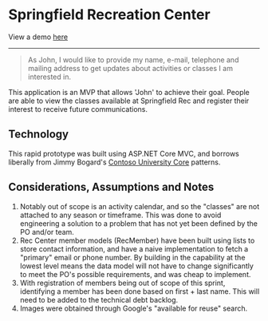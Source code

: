 # Springfield Recreation Center

View a demo [here]()

-----------------

> As John, I would like to provide my name, e-mail, telephone and mailing address to get updates about
activities or classes I am interested in.

This application is an MVP that allows 'John' to achieve their goal. People are able to view the classes available at Springfield Rec and register their interest to receive future communications.

## Technology
This rapid prototype was built using ASP.NET Core MVC, and borrows liberally from Jimmy Bogard's [Contoso University Core](https://github.com/jbogard/ContosoUniversityCore) patterns.



## Considerations, Assumptions and Notes
1. Notably out of scope is an activity calendar, and so the "classes" are not attached to any season or timeframe. This was done to avoid engineering a solution to a problem that has not yet been defined by the PO and/or team.
1. Rec Center member models (RecMember) have been built using lists to store contact information, and have a naive implementation to fetch a "primary" email or phone number. By building in the capability at the lowest level means the data model will not have to change significantly to meet the PO's possible requirements, and was cheap to implement.
1. With registration of members being out of scope of this sprint, identifying a member has been done based on first + last name. This will need to be added to the technical debt backlog.
1. Images were obtained through Google's "available for reuse" search.